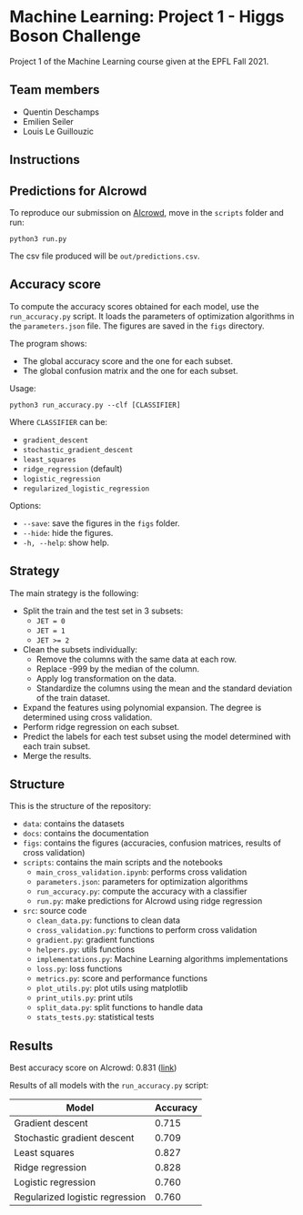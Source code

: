 # Machine Learning: Project 1 - Higgs Boson Challenge

Project 1 of the Machine Learning course given at the EPFL Fall 2021.

## Team members

- Quentin Deschamps
- Emilien Seiler
- Louis Le Guillouzic

## Instructions

## Predictions for AIcrowd

To reproduce our submission on [AIcrowd](https://www.aicrowd.com/challenges/epfl-machine-learning-higgs), move in the `scripts` folder and run:
```
python3 run.py
```
The csv file produced will be `out/predictions.csv`.

## Accuracy score

To compute the accuracy scores obtained for each model, use the `run_accuracy.py` script. It loads the parameters of optimization algorithms in the `parameters.json` file. The figures are saved in the `figs` directory.

The program shows:
- The global accuracy score and the one for each subset.
- The global confusion matrix and the one for each subset.

Usage:
```
python3 run_accuracy.py --clf [CLASSIFIER]
```
Where `CLASSIFIER` can be:
- `gradient_descent`
- `stochastic_gradient_descent`
- `least_squares`
- `ridge_regression` (default)
- `logistic_regression`
- `regularized_logistic_regression`

Options:
- `--save`: save the figures in the `figs` folder.
- `--hide`: hide the figures.
- `-h, --help`: show help.

## Strategy

The main strategy is the following:

- Split the train and the test set in 3 subsets:
    - `JET = 0`
    - `JET = 1`
    - `JET >= 2`
- Clean the subsets individually:
    - Remove the columns with the same data at each row.
    - Replace -999 by the median of the column.
    - Apply log transformation on the data.
    - Standardize the columns using the mean and the standard deviation of the train dataset.
- Expand the features using polynomial expansion. The degree is determined using cross validation.
- Perform ridge regression on each subset.
- Predict the labels for each test subset using the model determined with each train subset.
- Merge the results.

## Structure

This is the structure of the repository:

- `data`: contains the datasets
- `docs`: contains the documentation
- `figs`: contains the figures (accuracies, confusion matrices, results of cross validation)
- `scripts`: contains the main scripts and the notebooks
    - `main_cross_validation.ipynb`: performs cross validation
    - `parameters.json`: parameters for optimization algorithms
    - `run_accuracy.py`: compute the accuracy with a classifier
    - `run.py`: make predictions for AIcrowd using ridge regression
- `src`: source code
    - `clean_data.py`: functions to clean data
    - `cross_validation.py`: functions to perform cross validation
    - `gradient.py`: gradient functions
    - `helpers.py`: utils functions
    - `implementations.py`: Machine Learning algorithms implementations
    - `loss.py`: loss functions
    - `metrics.py`: score and performance functions
    - `plot_utils.py`: plot utils using matplotlib
    - `print_utils.py`: print utils
    - `split_data.py`: split functions to handle data
    - `stats_tests.py`: statistical tests

## Results

Best accuracy score on AIcrowd: 0.831
([link](https://www.aicrowd.com/challenges/epfl-machine-learning-higgs/submissions/163118))

Results of all models with the `run_accuracy.py` script:

Model | Accuracy
--- | ---
Gradient descent | 0.715
Stochastic gradient descent | 0.709
Least squares | 0.827
Ridge regression | 0.828
Logistic regression | 0.760
Regularized logistic regression | 0.760

